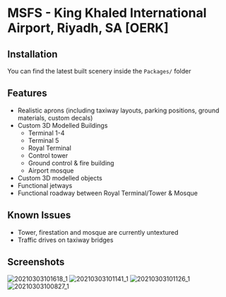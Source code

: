 # MSFS - King Khaled International Airport, Riyadh, SA [OERK]

## Installation

You can find the latest built scenery inside the ```Packages/``` folder

## Features

- Realistic aprons (including taxiway layouts, parking positions, ground materials, custom decals)
- Custom 3D Modelled Buildings
  - Terminal 1-4
  - Terminal 5
  - Royal Terminal
  - Control tower
  - Ground control & fire building
  - Airport mosque
- Custom 3D modelled objects
- Functional jetways
- Functional roadway between Royal Terminal/Tower & Mosque

## Known Issues

- Tower, firestation and mosque are currently untextured
- Traffic drives on taxiway bridges

## Screenshots 

![20210303101618_1](https://user-images.githubusercontent.com/20840437/109768093-869e4000-7c09-11eb-996d-639534522441.jpg)
![20210303101141_1](https://user-images.githubusercontent.com/20840437/109767627-e2b49480-7c08-11eb-9455-21b096f0e5e6.jpg)
![20210303101126_1](https://user-images.githubusercontent.com/20840437/109767637-e516ee80-7c08-11eb-9154-0255065854b4.jpg)
![20210303100827_1](https://user-images.githubusercontent.com/20840437/109767326-6f128780-7c08-11eb-9c83-a217d117b2db.jpg)

